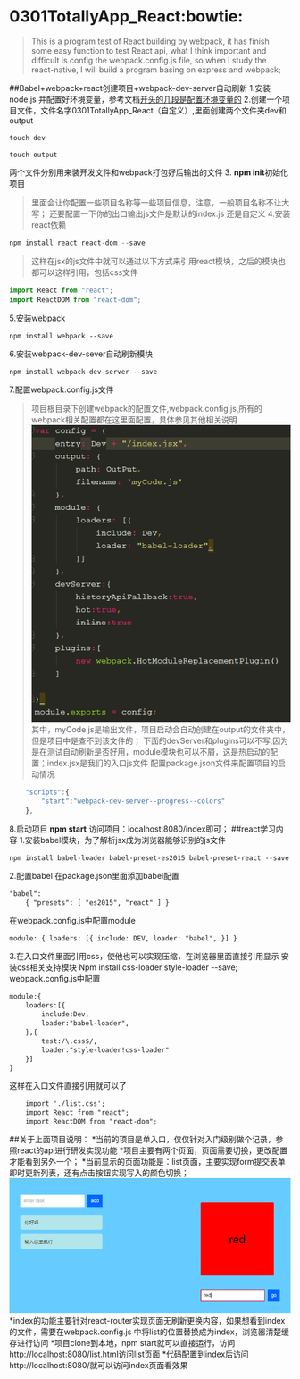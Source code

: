 # 0301TotallyApp_React:bowtie:
>This is a program test of React building by webpack, it has finish some easy function to
test React api, what I think important and difficult is config the webpack.config.js file,
so when I study the react-native, I will build a program basing on express and webpack;

##Babel+webpack+react创建项目+webpack-dev-server自动刷新
1.安装node.js 并配置好环境变量，参考文档[开头的几段是配置环境变量的](https://my.oschina.net/u/2328177/blog/842851)
2.创建一个项目文件，文件名字0301TotallyApp_React（自定义）,里面创建两个文件夹dev和output
```
touch dev
```
```
touch output
```
两个文件分别用来装开发文件和webpack打包好后输出的文件
3. **npm init**初始化项目
>里面会让你配置一些项目名称等一些项目信息，注意，一般项目名称不让大写；
>还要配置一下你的出口输出js文件是默认的index.js 还是自定义
4.安装react依赖
```java 
npm install react react-dom --save
```
>这样在jsx的js文件中就可以通过以下方式来引用react模块，之后的模块也都可以这样引用，包括css文件
```javascript
import React from "react";
import ReactDOM from "react-dom";
```
5.安装webpack
```
npm install webpack --save
```
6.安装webpack-dev-sever自动刷新模块
```
npm install webpack-dev-server --save
```
7.配置webpack.config.js文件
>项目根目录下创建webpack的配置文件,webpack.config.js,所有的webpack相关配置都在这里面配置，具体参见其他相关说明
![配置文件](https://github.com/LManna/0301TotallyApp_React/blob/master/img/webpack%E9%85%8D%E7%BD%AE.png)
>其中，myCode.js是输出文件，项目启动会自动创建在output的文件夹中，但是项目中是查不到该文件的；
下面的devServer和plugins可以不写,因为是在测试自动刷新是否好用，module模块也可以不屑，这是热启动的配置；index.jsx是我们的入口js文件
>配置package.json文件来配置项目的启动情况
```javascript
	"scripts":{
		"start":"webpack-dev-server--progress--colors"
    },
```
8.启动项目
**npm start**
访问项目：localhost:8080/index即可；
##react学习内容
1.安装babel模块，为了解析jsx成为浏览器能够识别的js文件
```
npm install babel-loader babel-preset-es2015 babel-preset-react --save
```
2.配置babel
在package.json里面添加babel配置
```
"babel":
    { "presets": [ "es2015", "react" ] }
```
在webpack.config.js中配置module
```
module: { loaders: [{ include: DEV, loader: "babel", }] }
```
3.在入口文件里面引用css，使他也可以实现压缩，在浏览器里面直接引用显示
安装css相关支持模块
	Npm install css-loader style-loader --save;
webpack.config.js中配置
```
module:{
    loaders:[{
        include:Dev,
        loader:"babel-loader",
    },{
        test:/\.css$/,
        loader:"style-loader!css-loader"
    }]
}
```
这样在入口文件直接引用就可以了
```
	import './list.css';
    import React from "react";
    import ReactDOM from "react-dom";
```
##关于上面项目说明：
*当前的项目是单入口，仅仅针对入门级别做个记录，参照react的api进行研发实现功能
*项目主要有两个页面，页面需要切换，更改配置才能看到另外一个；
*当前显示的页面功能是：list页面，主要实现form提交表单即时更新列表，还有点击按钮实现写入的颜色切换；
![listPNG](https://github.com/LManna/0301TotallyApp_React/blob/master/img/list.png)
*index的功能主要针对react-router实现页面无刷新更换内容，如果想看到index的文件，需要在webpack.config.js
中将list的位置替换成为index，浏览器清楚缓存进行访问
*项目clone到本地，npm start就可以直接运行，访问http://localhost:8080/list.html访问list页面
*代码配置到index后访问http://localhost:8080/就可以访问index页面看效果

